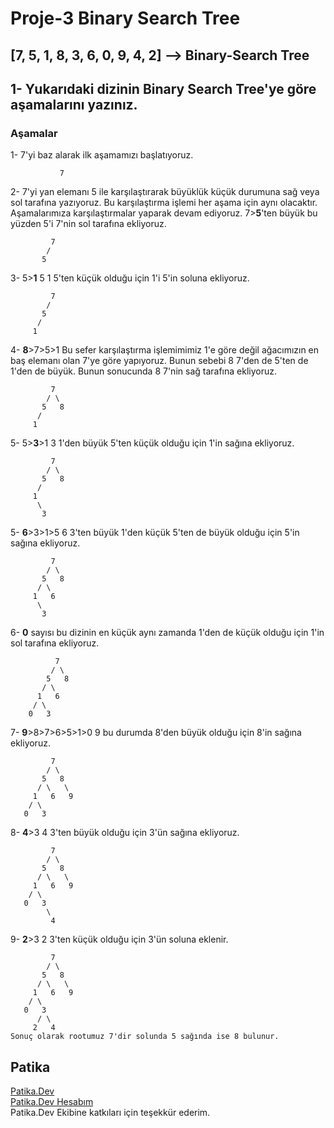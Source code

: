 # Proje-3 Binary Search Tree

## [7, 5, 1, 8, 3, 6, 0, 9, 4, 2] --> Binary-Search Tree

## 1- Yukarıdaki dizinin Binary Search Tree'ye göre aşamalarını yazınız.

### **Aşamalar**

1- 7'yi baz alarak ilk aşamamızı başlatıyoruz.

```
           7
```

2- 7'yi yan elemanı 5 ile karşılaştırarak büyüklük küçük durumuna sağ veya sol tarafına yazıyoruz. Bu karşılaştırma işlemi her aşama için aynı olacaktır. Aşamalarımıza karşılaştırmalar yaparak devam ediyoruz. 7>**5**'ten büyük bu yüzden 5'i 7'nin sol tarafına ekliyoruz.

```
         7
        /
       5
```

3- 5>**1** 5 1 5'ten küçük olduğu için 1'i 5'in soluna ekliyoruz.

```
         7
        /
       5
      /
     1
```

4- **8**>7>5>1 Bu sefer karşılaştırma işlemimimiz 1'e göre değil ağacımızın en baş elemanı olan 7'ye göre yapıyoruz. Bunun sebebi 8 7'den de 5'ten de 1'den de büyük. Bunun sonucunda 8 7'nin sağ tarafına ekliyoruz.

```
         7
        / \
       5   8
      /
     1
```

5- 5>**3**>1 3 1'den büyük 5'ten küçük olduğu için 1'in sağına ekliyoruz.

```
         7
        / \
       5   8
      /
     1
      \
       3
```

5- **6**>3>1>5 6 3'ten büyük 1'den küçük 5'ten de büyük olduğu için 5'in sağına ekliyoruz.

```
         7
        / \
       5   8
      / \
     1   6
      \
       3
```

6- **0** sayısı bu dizinin en küçük aynı zamanda 1'den de küçük olduğu için 1'in sol tarafına ekliyoruz.

```
          7
         / \
        5   8
       / \
      1   6
     / \
    0   3

```

7- **9**>8>7>6>5>1>0 9 bu durumda 8'den büyük olduğu için 8'in sağına ekliyoruz.

```
         7
        / \
       5   8
      / \   \
     1   6   9
    / \
   0   3

```

8- **4**>3 4 3'ten büyük olduğu için 3'ün sağına ekliyoruz.

```
         7
        / \
       5   8
      / \   \
     1   6   9
    / \
   0   3
        \
         4

```

9- **2**>3 2 3'ten küçük olduğu için 3'ün soluna eklenir.

```
         7
        / \
       5   8
      / \   \
     1   6   9
    / \
   0   3
      / \
     2   4
Sonuç olarak rootumuz 7'dir solunda 5 sağında ise 8 bulunur.
```

## Patika

[Patika.Dev](www.patika.dev)  
[Patika.Dev Hesabım](https://app.patika.dev/mizrakberk)  
Patika.Dev Ekibine katkıları için teşekkür ederim.
